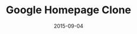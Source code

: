 ---
date: '2015-09-04'
title: 'Google Homepage Clone'
github: 'https://github.com/ahmedMshaban/Google-Homepage'
external: ''
tech:
  - HTML
  - CSS
company: ''
showInProjects: false
---